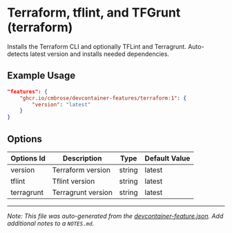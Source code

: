 
# Terraform, tflint, and TFGrunt (terraform)

Installs the Terraform CLI and optionally TFLint and Terragrunt. Auto-detects latest version and installs needed dependencies.

## Example Usage

```json
"features": {
    "ghcr.io/cmbrose/devcontainer-features/terraform:1": {
        "version": "latest"
    }
}
```

## Options

| Options Id | Description | Type | Default Value |
|-----|-----|-----|-----|
| version | Terraform version | string | latest |
| tflint | Tflint version | string | latest |
| terragrunt | Terragrunt version | string | latest |



---

_Note: This file was auto-generated from the [devcontainer-feature.json](https://github.com/cmbrose/devcontainer-features/blob/main/src/terraform/devcontainer-feature.json).  Add additional notes to a `NOTES.md`._
